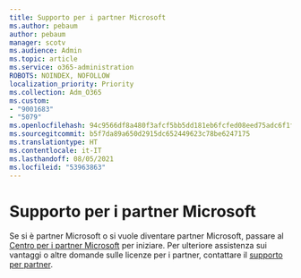 ```yaml
---
title: Supporto per i partner Microsoft
ms.author: pebaum
author: pebaum
manager: scotv
ms.audience: Admin
ms.topic: article
ms.service: o365-administration
ROBOTS: NOINDEX, NOFOLLOW
localization_priority: Priority
ms.collection: Adm_O365
ms.custom:
- "9001683"
- "5079"
ms.openlocfilehash: 94c9566df8a480f3afcf5bb5dd181eb6fcfed08eed75adc6f1f06c9df26c4cf8
ms.sourcegitcommit: b5f7da89a650d2915dc652449623c78be6247175
ms.translationtype: HT
ms.contentlocale: it-IT
ms.lasthandoff: 08/05/2021
ms.locfileid: "53963863"
---
```

# <a name="help-as-a-microsoft-partner"></a>Supporto per i partner Microsoft

Se si è partner Microsoft o si vuole diventare partner Microsoft, passare al [Centro per i partner Microsoft](https://support.microsoft.com/help/4499930/partner-center-overview) per iniziare. Per ulteriore assistenza sui vantaggi o altre domande sulle licenze per i partner, contattare il [supporto per partner](https://aka.ms/partnersupport).
